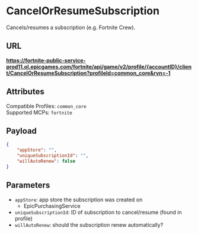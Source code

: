 # CancelOrResumeSubscription
Cancels/resumes a subscription (e.g. Fortnite Crew).

## URL
**https://fortnite-public-service-prod11.ol.epicgames.com/fortnite/api/game/v2/profile/{accountID}/client/CancelOrResumeSubscription?profileId=common_core&rvn=-1**

## Attributes
Compatible Profiles: `common_core`  
Supported MCPs: `fortnite`

## Payload
```json
{
	"appStore": "",
	"uniqueSubscriptionId": "",
	"willAutoRenew": false
}
```

## Parameters
- `appStore`: app store the subscription was created on
  - EpicPurchasingService
- `uniqueSubscriptionId`: ID of subscription to cancel/resume (found in profile)
- `willAutoRenew`: should the subscription renew automatically?
